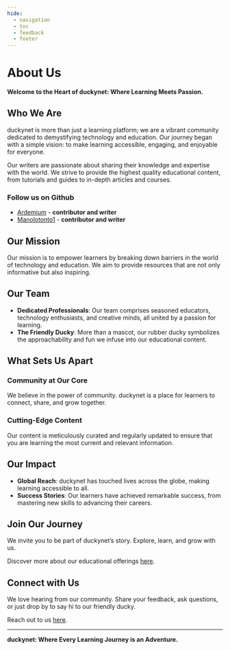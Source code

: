 ```yaml
---
hide:
  - navigation
  - toc
  - feedback
  - footer
---
```


# About Us

**Welcome to the Heart of duckynet: Where Learning Meets Passion.**

## Who We Are

duckynet is more than just a learning platform; we are a vibrant community dedicated to demystifying technology and education. Our journey began with a simple vision: to make learning accessible, engaging, and enjoyable for everyone.

Our writers are passionate about sharing their knowledge and expertise with the world. We strive to provide the highest quality educational content, from tutorials and guides to in-depth articles and courses.

### Follow us on Github

- [Ardemium](https://github.com/ardemium) - **contributor and writer**
- [Manolotonto1](https://github.com/ManoloTonto1) - **contributor and writer**

## Our Mission

Our mission is to empower learners by breaking down barriers in the world of technology and education. We aim to provide resources that are not only informative but also inspiring.

## Our Team

- **Dedicated Professionals**: Our team comprises seasoned educators, technology enthusiasts, and creative minds, all united by a passion for learning.
- **The Friendly Ducky**: More than a mascot, our rubber ducky symbolizes the approachability and fun we infuse into our educational content.

## What Sets Us Apart

### Community at Our Core

We believe in the power of community. duckynet is a place for learners to connect, share, and grow together.

### Cutting-Edge Content

Our content is meticulously curated and regularly updated to ensure that you are learning the most current and relevant information.

## Our Impact

- **Global Reach**: duckynet has touched lives across the globe, making learning accessible to all.
- **Success Stories**: Our learners have achieved remarkable success, from mastering new skills to advancing their careers.

## Join Our Journey

We invite you to be part of duckynet’s story. Explore, learn, and grow with us.

Discover more about our educational offerings [here](./docs.md).

## Connect with Us

We love hearing from our community. Share your feedback, ask questions, or just drop by to say hi to our friendly ducky.

Reach out to us [here](contact.md).

---

**duckynet: Where Every Learning Journey is an Adventure.**
